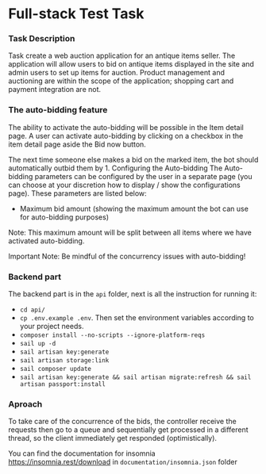 # Full-stack Test Task

### Task Description
Task create a web auction application for an antique items seller. The application
will allow users to bid on antique items displayed in the site and admin users to set up items
for auction. Product management and auctioning are within the scope of the application;
shopping cart and payment integration are not.

### The auto-bidding feature
The ability to activate the auto-bidding will be possible in the Item detail page. A user can
activate auto-bidding by clicking on a checkbox in the item detail page aside the Bid now
button.

The next time someone else makes a bid on the marked item, the bot should automatically
outbid them by 1.
Configuring the Auto-bidding
The Auto-bidding parameters can be configured by the user in a separate page
(you can choose at your discretion how to display / show the configurations page).
These parameters are listed below:
- Maximum bid amount (showing the maximum amount the bot can use 
  for auto-bidding purposes)
   
Note: This maximum amount will be split between all items where we 
have activated auto-bidding.

Important Note: Be mindful of the concurrency issues with auto-bidding!

### Backend part
The backend part is in the `api` folder, next is all the instruction
for running it:

* `cd api/`
* `cp .env.example .env`. Then set the environment variables according to your project needs.
* `composer install --no-scripts --ignore-platform-reqs`
* `sail up -d`
* `sail artisan key:generate`
* `sail artisan storage:link`
* `sail composer update`
* `sail artisan key:generate && sail artisan migrate:refresh && sail artisan passport:install`

### Aproach
To take care of the concurrence of the bids, the controller receive the 
requests then go to a queue and sequentially get processed in a 
different thread, so the client immediately get responded (optimistically).

You can find the documentation for insomnia 
https://insomnia.rest/download in 
`documentation/insomnia.json` folder 
